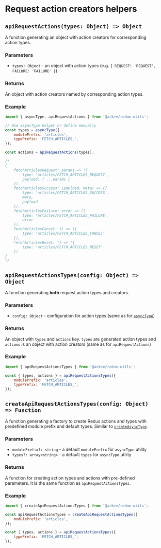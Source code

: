 # Request action creators helpers

## `apiRequestActions(types: Object) => Object`

A function generating an object with action creators for corresponding action types.

### Parameters

-   `types: Object` - an object with action types (e.g. `{ REQUEST: 'REQUEST', FAILURE: 'FAILURE' }`)

### Returns

An object with action creators named by corresponding action types.

### Example

```js
import { asyncType, apiRequestActions } from '@ackee/redux-utils';

// Use asyncType helper or define manually
const types = asyncType({
    modulePrefix: 'articles',
    typePrefix: 'FETCH_ARTICLES_',
});

const actions = apiRequestActions(types);

/*
{
    fetchArticlesRequest: params => ({
        type: 'articles/FETCH_ARTICLES_REQUEST',
        payload: { ...params }
    }),
    fetchArticlesSuccess: (payload, meta) => ({
        type: 'articles/FETCH_ARTICLES_SUCCESS',
        meta,
        payload
    }),
    fetchArticlesFailure: error => ({
        type: 'articles/FETCH_ARTICLES_FAILURE',
        error
    }),
    fetchArticlesCancel: () => ({
        type: 'articles/FETCH_ARTICLES_CANCEL'
    }),
    fetchArticlesReset: () => ({
        type: 'articles/FETCH_ARTICLES_RESET'
    })
}
*/
```

## <a name="apiRequestActionsTypes"></a> `apiRequestActionsTypes(config: Object) => Object`

A function generating **both** request action types and creators.

### Parameters

-   `config: Object` - configuration for action types (same as for [`asyncType`](../utils/asyncType.md))

### Returns

An object with `types` and `actions` key. `types` are generated action types and `actions` is an object with action creators (same as for `apiRequestActions`)

### Example

```js
import { apiRequestActionsTypes } from '@ackee/redux-utils';

const { types, actions } = apiRequestActionsTypes({
    modulePrefix: 'articles',
    typePrefix: 'FETCH_ARTICLES_',
});
```

## <a name="createApiRequestActionsTypes"></a> `createApiRequestActionsTypes(config: Object) => Function`

A function generating a factory to create Redux actions and types with predefined module prefix and default types. Similar to [`createAsyncType`](../utils/asyncType.md).

### Parameters

-   `modulePrefix?: string` - a default `modulePrefix` for `asyncType` utility
-   `types?: array<string>` - a default `types` for `asyncType` utility

### Returns

A function for creating action types and actions with pre-defined parameters. It is the same function as `apiRequestActionsTypes`.

### Example

```js
import { createApiRequestActionsTypes } from '@ackee/redux-utils';

const apiRequestActionsTypes = createApiRequestActionsTypes({
    modulePrefix: 'articles',
});

const { types, actions } = apiRequestActionsTypes({
    typePrefix: 'FETCH_ARTICLES_',
});
```
